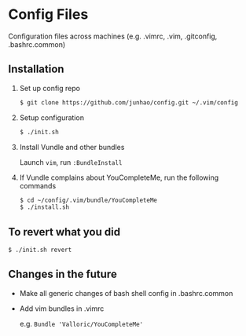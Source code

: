 Config Files
======
Configuration files across machines
(e.g. .vimrc, .vim, .gitconfig, .bashrc.common)

Installation
----
1.  Set up config repo

    ```sh
    $ git clone https://github.com/junhao/config.git ~/.vim/config
    ```
2.  Setup configuration

    ```sh
    $ ./init.sh
    ```
3.  Install Vundle and other bundles

    Launch `vim`, run `:BundleInstall`
4. If Vundle complains about YouCompleteMe, run the following commands

    ```sh
    $ cd ~/config/.vim/bundle/YouCompleteMe
    $ ./install.sh
    ```

To revert what you did
----
```sh
$ ./init.sh revert
```

Changes in the future
----
- Make all generic changes of bash shell config in .bashrc.common

- Add vim bundles in .vimrc

    e.g. `Bundle 'Valloric/YouCompleteMe'`

